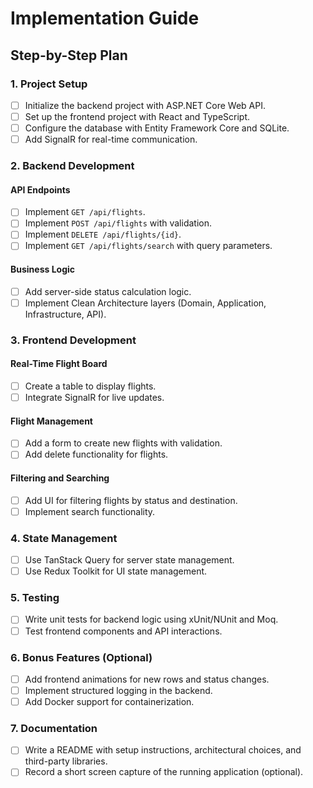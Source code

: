 # Implementation Guide

## Step-by-Step Plan

### 1. Project Setup
- [ ] Initialize the backend project with ASP.NET Core Web API.
- [ ] Set up the frontend project with React and TypeScript.
- [ ] Configure the database with Entity Framework Core and SQLite.
- [ ] Add SignalR for real-time communication.

### 2. Backend Development
#### API Endpoints
- [ ] Implement `GET /api/flights`.
- [ ] Implement `POST /api/flights` with validation.
- [ ] Implement `DELETE /api/flights/{id}`.
- [ ] Implement `GET /api/flights/search` with query parameters.

#### Business Logic
- [ ] Add server-side status calculation logic.
- [ ] Implement Clean Architecture layers (Domain, Application, Infrastructure, API).

### 3. Frontend Development
#### Real-Time Flight Board
- [ ] Create a table to display flights.
- [ ] Integrate SignalR for live updates.

#### Flight Management
- [ ] Add a form to create new flights with validation.
- [ ] Add delete functionality for flights.

#### Filtering and Searching
- [ ] Add UI for filtering flights by status and destination.
- [ ] Implement search functionality.

### 4. State Management
- [ ] Use TanStack Query for server state management.
- [ ] Use Redux Toolkit for UI state management.

### 5. Testing
- [ ] Write unit tests for backend logic using xUnit/NUnit and Moq.
- [ ] Test frontend components and API interactions.

### 6. Bonus Features (Optional)
- [ ] Add frontend animations for new rows and status changes.
- [ ] Implement structured logging in the backend.
- [ ] Add Docker support for containerization.

### 7. Documentation
- [ ] Write a README with setup instructions, architectural choices, and third-party libraries.
- [ ] Record a short screen capture of the running application (optional).
